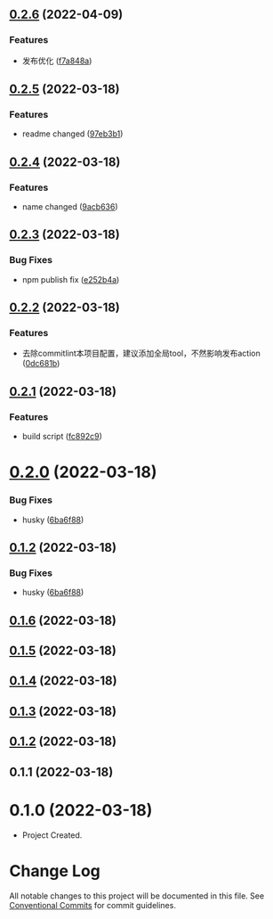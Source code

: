 ## [0.2.6](https://github.com/bugu-pro/umijs-plugin-bugu-ui/compare/v0.2.5...v0.2.6) (2022-04-09)


### Features

* 发布优化 ([f7a848a](https://github.com/bugu-pro/umijs-plugin-bugu-ui/commit/f7a848a712f295b87cc563f400a69a06b5e3a2e1))



## [0.2.5](https://github.com/bugu-pro/umijs-plugin-bugu-ui/compare/v0.2.4...v0.2.5) (2022-03-18)


### Features

* readme changed ([97eb3b1](https://github.com/bugu-pro/umijs-plugin-bugu-ui/commit/97eb3b11a2507f22ec13825c370203ece0ca56cb))



## [0.2.4](https://github.com/bugu-pro/umijs-plugin-bugu-ui/compare/v0.2.3...v0.2.4) (2022-03-18)


### Features

* name changed ([9acb636](https://github.com/bugu-pro/umijs-plugin-bugu-ui/commit/9acb636685ca3b3c8e41dbbdabf3735e0e0a197e))



## [0.2.3](https://github.com/bugu-pro/umijs-plugin-bugu-ui/compare/v0.2.2...v0.2.3) (2022-03-18)


### Bug Fixes

* npm publish fix ([e252b4a](https://github.com/bugu-pro/umijs-plugin-bugu-ui/commit/e252b4a0513ea4fa12ff90adcd88726ab7c8e12e))



## [0.2.2](https://github.com/bugu-pro/umijs-plugin-bugu-ui/compare/v0.2.1...v0.2.2) (2022-03-18)


### Features

* 去除commitlint本项目配置，建议添加全局tool，不然影响发布action ([0dc681b](https://github.com/bugu-pro/umijs-plugin-bugu-ui/commit/0dc681b14da564302f26bcb97c54bb6af899181e))



## [0.2.1](https://github.com/bugu-pro/umijs-plugin-bugu-ui/compare/v0.2.0...v0.2.1) (2022-03-18)


### Features

* build script ([fc892c9](https://github.com/bugu-pro/umijs-plugin-bugu-ui/commit/fc892c9050d7aac1226d34402f2d5400d7ee93c5))



# [0.2.0](https://github.com/bugu-pro/umijs-plugin-bugu-ui/compare/v0.1.6...v0.2.0) (2022-03-18)


### Bug Fixes

* husky ([6ba6f88](https://github.com/bugu-pro/umijs-plugin-bugu-ui/commit/6ba6f8899bf1bf702a439fe7ae4b2e411c4af74d))



## [0.1.2](https://github.com/bugu-pro/umijs-plugin-bugu-ui/compare/v0.1.6...v0.1.2) (2022-03-18)


### Bug Fixes

* husky ([6ba6f88](https://github.com/bugu-pro/umijs-plugin-bugu-ui/commit/6ba6f8899bf1bf702a439fe7ae4b2e411c4af74d))



## [0.1.6](https://github.com/bugu-pro/umijs-plugin-bugu-ui/compare/v0.1.5...v0.1.6) (2022-03-18)



## [0.1.5](https://github.com/bugu-pro/umijs-plugin-bugu-ui/compare/v0.1.4...v0.1.5) (2022-03-18)



## [0.1.4](https://github.com/bugu-pro/umijs-plugin-bugu-ui/compare/v0.1.3...v0.1.4) (2022-03-18)



## [0.1.3](https://github.com/bugu-pro/umijs-plugin-bugu-ui/compare/v0.1.2...v0.1.3) (2022-03-18)



## [0.1.2](https://github.com/bugu-pro/umijs-plugin-bugu-ui/compare/v0.1.1...v0.1.2) (2022-03-18)



## 0.1.1 (2022-03-18)


# 0.1.0 (2022-03-18)

- Project Created.


# Change Log

All notable changes to this project will be documented in this file. See [Conventional Commits](https://conventionalcommits.org) for commit guidelines.
